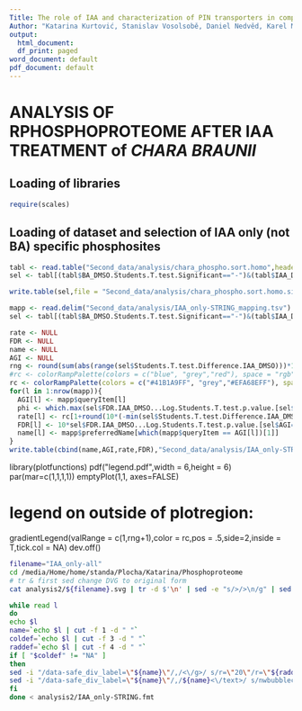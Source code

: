 ```yaml
---
Title: The role of IAA and characterization of PIN transporters in complex streptophyte alga Chara braunii
Author: "Katarina Kurtović, Stanislav Vosolsobě, Daniel Nedvěd, Karel Müller, Petre Dobrev, Vojtěch Schmidt, Piotr Piszczek, Andre Kuhn, Adrijana Smoljan, Tom J. Fisher, Dolf Weijers, Jiří Friml, John L. Bowman & Jan Petrášek"
output:
  html_document:
  df_print: paged
word_document: default
pdf_document: default
---
```

  
# ANALYSIS OF RPHOSPHOPROTEOME AFTER IAA TREATMENT of *CHARA BRAUNII*

## Loading of libraries
```r
require(scales)
```





## Loading of dataset and selection of IAA only (not BA) specific phosphosites

```r
tabl <- read.table("Second_data/analysis/chara_phospho.sort.homo",header=T,sep="\t")
sel <- tabl[(tabl$BA_DMSO.Students.T.test.Significant=="-")&(tabl$IAA_DMSO.Students.T.test.Significant=="+"),]

write.table(sel,file = "Second_data/analysis/chara_phospho.sort.homo.sig_IAA_only",quote = F,sep = "\t",row.names = F)

mapp <- read.delim("Second_data/analysis/IAA_only-STRING_mapping.tsv")  # There are ' chars in names and annotations!
sel <- tabl[(tabl$BA_DMSO.Students.T.test.Significant=="-")&(tabl$IAA_DMSO.Students.T.test.Significant=="+"),]

rate <- NULL
FDR <- NULL
name <- NULL
AGI <- NULL
rng <- round(sum(abs(range(sel$Students.T.test.Difference.IAA_DMSO)))*10)
#rc <- colorRampPalette(colors = c("blue", "grey","red"), space = "rgb")(rng+1)
rc <- colorRampPalette(colors = c("#41B1A9FF", "grey","#EFA68EFF"), space = "rgb")(rng+1)
for(l in 1:nrow(mapp)){
  AGI[l] <- mapp$queryItem[l]
  phi <- which.max(sel$FDR.IAA_DMSO...Log.Students.T.test.p.value.[sel$AGI==AGI[l]])
  rate[l] <- rc[1+round(10*(-min(sel$Students.T.test.Difference.IAA_DMSO) + sel$Students.T.test.Difference.IAA_DMSO[sel$AGI==AGI[l]][phi]))]
  FDR[l] <- 10*sel$FDR.IAA_DMSO...Log.Students.T.test.p.value.[sel$AGI==AGI[l]][phi]
  name[l] <- mapp$preferredName[which(mapp$queryItem == AGI[l])[1]]
}
write.table(cbind(name,AGI,rate,FDR),"Second_data/analysis/IAA_only-STRING.fmt",row.names = F,col.names = F, sep="\t",quote=F)
```






library(plotfunctions)
pdf("legend.pdf",width = 6,height = 6)
par(mar=c(1,1,1,1))
emptyPlot(1,1, axes=FALSE)
# legend on outside of plotregion:
gradientLegend(valRange = c(1,rng+1),color = rc,pos = .5,side=2,inside = T,tick.col = NA)
dev.off()


```sh
filename="IAA_only-all" 
cd /media/Home/home/standa/Plocha/Katarina/Phosphoproteome
# tr & first sed change DVG to original form
cat analysis2/${filename}.svg | tr -d $'\n' | sed -e "s/>/>\n/g" | sed -e "s/font-size: 12px/font-size: 20px/" -e "s/url(#filter_bg_textFlat)/url(#filter_bg_text)/" -e "s/style=\"fill:url(#radialGradient.*\"//" -e "s/opacity: 0.4/opacity: 0.6/" -e "s/'/\"/g" > analysis2/${filename}_peach.svg

while read l
do
echo $l
name=`echo $l | cut -f 1 -d " "`
coldef=`echo $l | cut -f 3 -d " "`
raddef=`echo $l | cut -f 4 -d " "`
if [ "$coldef" != "NA" ]
then
sed -i "/data-safe_div_label=\"${name}\"/,/<\/g>/ s/r=\"20\"/r=\"${raddef}\"/g" analysis2/${filename}_peach.svg
sed -i "/data-safe_div_label=\"${name}\"/,/${name}<\/text>/ s/nwbubblecoloredcircle\(.*\)fill=\".*\" r=/nwbubblecoloredcircle\1fill=\"${coldef}\" r=/" analysis2/${filename}_peach.svg
fi
done < analysis2/IAA_only-STRING.fmt
```
